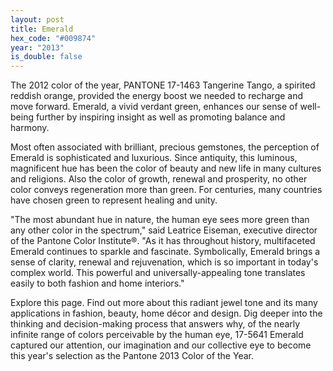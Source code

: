 ```yaml
---
layout: post
title: Emerald
hex_code: "#009874"
year: "2013"
is_double: false
---
```

The 2012 color of the year, PANTONE 17-1463 Tangerine Tango, a spirited reddish orange, provided the energy boost we needed to recharge and move forward. Emerald, a vivid verdant green, enhances our sense of well-being further by inspiring insight as well as promoting balance and harmony.

Most often associated with brilliant, precious gemstones, the perception of Emerald is sophisticated and luxurious. Since antiquity, this luminous, magnificent hue has been the color of beauty and new life in many cultures and religions. Also the color of growth, renewal and prosperity, no other color conveys regeneration more than green. For centuries, many countries have chosen green to represent healing and unity.

"The most abundant hue in nature, the human eye sees more green than any other color in the spectrum," said Leatrice Eiseman, executive director of the Pantone Color Institute®. "As it has throughout history, multifaceted Emerald continues to sparkle and fascinate. Symbolically, Emerald brings a sense of clarity, renewal and rejuvenation, which is so important in today's complex world. This powerful and universally-appealing tone translates easily to both fashion and home interiors."

Explore this page. Find out more about this radiant jewel tone and its many applications in fashion, beauty, home décor and design. Dig deeper into the thinking and decision-making process that answers why, of the nearly infinite range of colors perceivable by the human eye, 17-5641 Emerald captured our attention, our imagination and our collective eye to become this year's selection as the Pantone 2013 Color of the Year.

